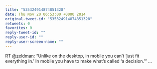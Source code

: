 ```yaml
---
title: "535324914874851328"
date: Thu Nov 20 06:53:00 +0000 2014
original-tweet-id: "535324914874851328"
retweets: 0
favorites: 0
reply-tweet-id: ""
reply-user-id: ""
reply-user-screen-name: ""
---
```

RT <a href="https://twitter.com/zeldman">@zeldman</a>: “Unlike on the desktop, in mobile you can’t ‘just fit everything in.’ In mobile you have to make what’s called ‘a decision.’” …
